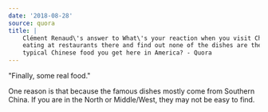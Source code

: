 ```yaml
---
date: '2018-08-28'
source: quora
title: |
    Clément Renaud\'s answer to What\'s your reaction when you visit China,
    eating at restaurants there and find out none of the dishes are the
    typical Chinese food you get here in America? - Quora
---
```


"Finally, some real food."

One reason is that because the famous dishes mostly come from Southern
China. If you are in the North or Middle/West, they may not be easy to
find.
